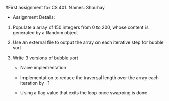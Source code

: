 #First assignment for CS 401.
Names: Shouhay
- Assignment Details:

1. Populate a array of 150 integers from 0 to 200, whose content is generated by a Random object

2. Use an external file to output the array on each iterative step for bubble sort

3. Write 3 versions of bubble sort

   - Naive implementation

   - Implementation to reduce the traversal length over the array each iteration by -1

   - Using a flag value that exits the loop once swapping is done
